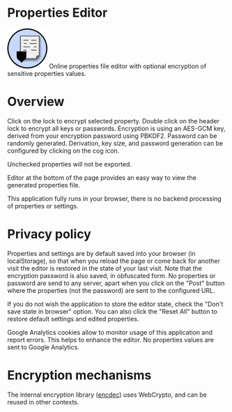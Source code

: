# Properties Editor

![Icon](https://raw.githubusercontent.com/opoto/properties-editor/master/img/icon.png)
Online properties file editor with optional encryption of sensitive properties values.

# Overview

Click on the lock to encrypt selected property. Double click on the header lock to encrypt all keys or passwords.
Encryption is using an AES-GCM key, derived from your encryption password using PBKDF2. Password can be randomly generated. Derivation, key size, and password generation can be configured by clicking on the cog icon.

Unchecked properties will not be exported.

Editor at the bottom of the page provides an easy way to view the generated properties file.

This application fully runs in your browser, there is no backend processing of properties or settings.

# Privacy policy

Properties and settings are by default saved into your browser (in localStorage), so that when you reload the page or come back for another visit the editor is restored in the state of your last visit. Note that the encryption password is also saved, in obfuscated form. No properties or password are send to any server, apart when you click on the "Post" button where the properties (not the password) are sent to the configured URL.

If you do not wish the application to store the editor state, check the "Don't save state in browser" option. You can also click the "Reset All" button to restore default settings and edited properties.

Google Analytics cookies allow to monitor usage of this application and report errors. This helps to enhance the editor. No properties values are sent to Google Analytics.

# Encryption mechanisms

The internal encryption library ([encdec](https://github.com/opoto/properties-editor/blob/master/encdec.md)) uses WebCrypto, and can be reused in other contexts.

